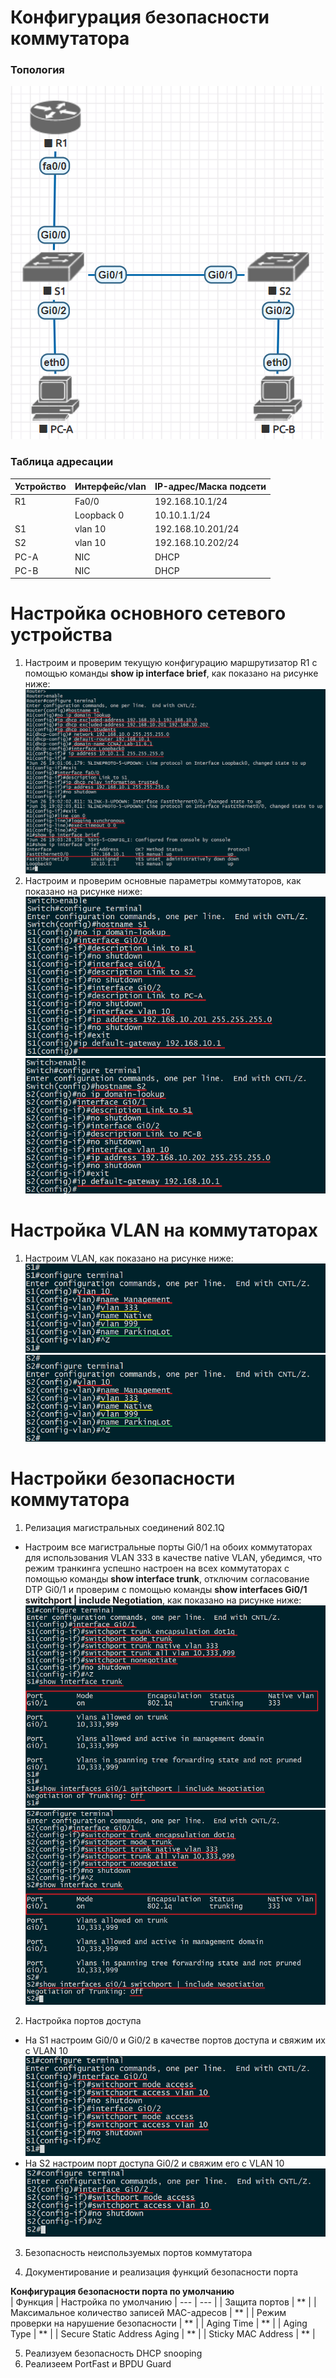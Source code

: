 # Конфигурация безопасности коммутатора

### Топология
![](https://github.com/devops-user/otus/blob/main/homeworks/homework_22/images/topology.PNG)

### Таблица адресации
| Устройство | Интерфейс/vlan | IP-адрес/Маска подсети |
--- | --- | --- |
| R1 | Fa0/0 | 192.168.10.1/24 |
|  | Loopback 0 | 10.10.1.1/24 |
| S1 | vlan 10 | 192.168.10.201/24 |
| S2 | vlan 10 | 192.168.10.202/24 |
| PC-A | NIC | DHCP | 255.255.255.0 |
| PC-B | NIC | DHCP | 255.255.255.0 |

# Настройка основного сетевого устройства
1. Настроим и проверим текущую конфигурацию маршрутизатор R1 с помощью команды **show ip interface brief**, как показано на рисунке ниже:
![](https://github.com/devops-user/otus/blob/main/homeworks/homework_22/images/R1.png)
2. Настроим и проверим основные параметры коммутаторов, как показано на рисунке ниже:
![](https://github.com/devops-user/otus/blob/main/homeworks/homework_22/images/S1.png)
![](https://github.com/devops-user/otus/blob/main/homeworks/homework_22/images/S2.png)

# Настройка VLAN на коммутаторах
1. Настроим VLAN, как показано на рисунке ниже:
![](https://github.com/devops-user/otus/blob/main/homeworks/homework_22/images/S1_vlan.png)
![](https://github.com/devops-user/otus/blob/main/homeworks/homework_22/images/S2_vlan.png)

# Настройки безопасности коммутатора
1. Релизация магистральных соединений 802.1Q
  * Настроим все магистральные порты Gi0/1 на обоих коммутаторах для использования VLAN 333 в качестве native VLAN, убедимся, что режим транкинга успешно настроен на всех коммутаторах с помощью команды **show interface trunk**, отключим согласование DTP Gi0/1 и проверим с помощью команды **show interfaces Gi0/1 switchport | include Negotiation**, как показано на рисунке ниже:
![](https://github.com/devops-user/otus/blob/main/homeworks/homework_22/images/S1_trunk.png)
![](https://github.com/devops-user/otus/blob/main/homeworks/homework_22/images/S2_trunk.png)
2. Настройка портов доступа
  * На S1 настроим Gi0/0 и Gi0/2 в качестве портов доступа и свяжим их с VLAN 10
![](https://github.com/devops-user/otus/blob/main/homeworks/homework_22/images/S1_acc.png) 
  * На S2 настроим порт доступа Gi0/2 и свяжим его с VLAN 10
![](https://github.com/devops-user/otus/blob/main/homeworks/homework_22/images/S2_acc.png)
3. Безопасность неиспользуемых портов коммутатора

4. Документирование и реализация функций безопасности порта

**Конфигурация безопасности порта по умолчанию**  
| Функция | Настройка по умолчанию |
 --- | --- |
| Защита портов | ** |
| Максимальное количество записей MAC-адресов | ** |
| Режим проверки на нарушение безопасности | ** |
| Aging Time | ** |
| Aging Type | ** |
| Secure Static Address Aging | ** |
| Sticky MAC Address | ** |

5. Реализуем безопасность DHCP snooping
6. Реализeем PortFast и BPDU Guard
